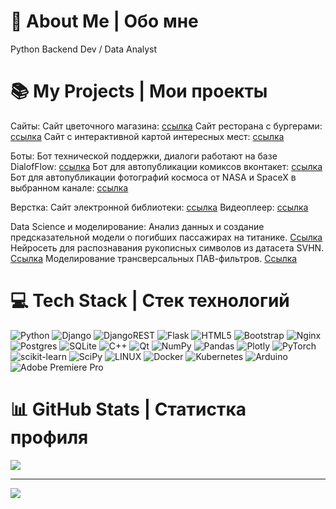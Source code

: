 # 💫 About Me | Обо мне
Python Backend Dev / Data Analyst

# 📚 My Projects | Мои проекты

Сайты:
Сайт цветочного магазина: [ссылка](https://github.com/pas-zhukov/FlowerShop)
Сайт ресторана с бургерами: [ссылка](https://github.com/pas-zhukov/star-burger)
Сайт с интерактивной картой интересных мест: [ссылка](https://github.com/pas-zhukov/yandex-afisha)

Боты:
Бот технической поддержки, диалоги работают на базе DialofFlow: [ссылка](https://github.com/pas-zhukov/support-bot)
Бот для автопубликации комиксов вконтакет: [ссылка](https://github.com/pas-zhukov/xkcd)
Бот для автопубликации фотографий космоса от NASA и SpaceX в выбранном канале: [ссылка](https://github.com/pas-zhukov/space-telegram)

Верстка:
Сайт электронной библиотеки: [ссылка](https://github.com/pas-zhukov/books-library)
Видеоплеер: [ссылка](https://github.com/pas-zhukov/video-player)

Data Science и моделирование:
Анализ данных и создание предсказательной модели о погибших пассажирах на титанике. [Ссылка](https://github.com/pas-zhukov/Titanic-Survivors-Data-Research)
Нейросеть для распознавания рукописных символов из датасета SVHN. [Ссылка](https://github.com/pas-zhukov/SVHN-Recognition-Neural-Network)
Моделирование трансверсальных ПАВ-фильтров. [Ссылка](https://github.com/pas-zhukov/SAW-filters-delta-function-model)


# 💻 Tech Stack | Стек технологий
![Python](https://img.shields.io/badge/python-3670A0?style=for-the-badge&logo=python&logoColor=ffdd54) ![Django](https://img.shields.io/badge/django-%23092E20.svg?style=for-the-badge&logo=django&logoColor=white) ![DjangoREST](https://img.shields.io/badge/DJANGO-REST-ff1709?style=for-the-badge&logo=django&logoColor=white&color=ff1709&labelColor=gray) ![Flask](https://img.shields.io/badge/flask-%23000.svg?style=for-the-badge&logo=flask&logoColor=white) ![HTML5](https://img.shields.io/badge/html5-%23E34F26.svg?style=for-the-badge&logo=html5&logoColor=white) ![Bootstrap](https://img.shields.io/badge/bootstrap-%23563D7C.svg?style=for-the-badge&logo=bootstrap&logoColor=white) ![Nginx](https://img.shields.io/badge/nginx-%23009639.svg?style=for-the-badge&logo=nginx&logoColor=white) ![Postgres](https://img.shields.io/badge/postgres-%23316192.svg?style=for-the-badge&logo=postgresql&logoColor=white) ![SQLite](https://img.shields.io/badge/sqlite-%2307405e.svg?style=for-the-badge&logo=sqlite&logoColor=white) ![C++](https://img.shields.io/badge/c++-%2300599C.svg?style=for-the-badge&logo=c%2B%2B&logoColor=white) ![Qt](https://img.shields.io/badge/Qt-%23217346.svg?style=for-the-badge&logo=Qt&logoColor=white) ![NumPy](https://img.shields.io/badge/numpy-%23013243.svg?style=for-the-badge&logo=numpy&logoColor=white) ![Pandas](https://img.shields.io/badge/pandas-%23150458.svg?style=for-the-badge&logo=pandas&logoColor=white) ![Plotly](https://img.shields.io/badge/Plotly-%233F4F75.svg?style=for-the-badge&logo=plotly&logoColor=white) ![PyTorch](https://img.shields.io/badge/PyTorch-%23EE4C2C.svg?style=for-the-badge&logo=PyTorch&logoColor=white) ![scikit-learn](https://img.shields.io/badge/scikit--learn-%23F7931E.svg?style=for-the-badge&logo=scikit-learn&logoColor=white) ![SciPy](https://img.shields.io/badge/SciPy-%230C55A5.svg?style=for-the-badge&logo=scipy&logoColor=%white) ![LINUX](https://img.shields.io/badge/Linux-FCC624?style=for-the-badge&logo=linux&logoColor=black) ![Docker](https://img.shields.io/badge/docker-%230db7ed.svg?style=for-the-badge&logo=docker&logoColor=white) ![Kubernetes](https://img.shields.io/badge/kubernetes-%23326ce5.svg?style=for-the-badge&logo=kubernetes&logoColor=white) ![Arduino](https://img.shields.io/badge/-Arduino-00979D?style=for-the-badge&logo=Arduino&logoColor=white) ![Adobe Premiere Pro](https://img.shields.io/badge/Adobe%20Premiere%20Pro-9999FF.svg?style=for-the-badge&logo=Adobe%20Premiere%20Pro&logoColor=white)

# 📊 GitHub Stats | Статистка профиля
![](https://github-readme-stats.vercel.app/api/top-langs/?username=pas-zhukov&theme=default&hide_border=false&include_all_commits=false&count_private=false&layout=compact)

---
[![](https://visitcount.itsvg.in/api?id=pas-zhukov&icon=0&color=0)](https://visitcount.itsvg.in)
